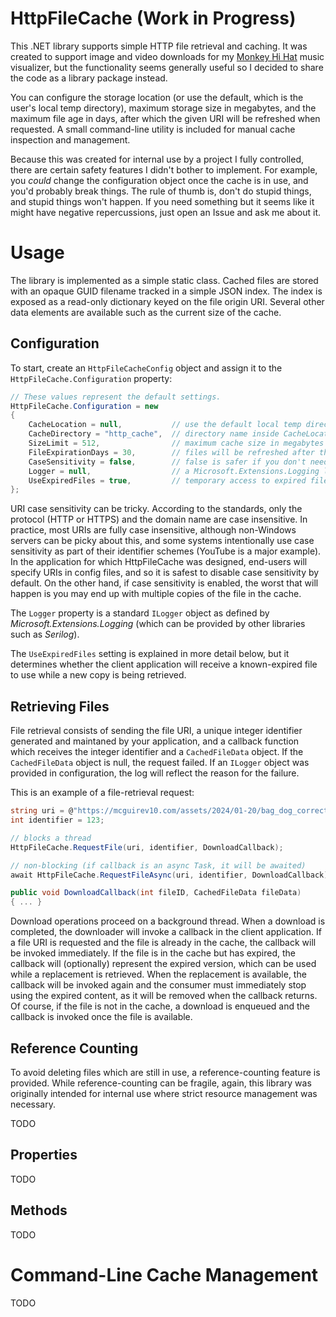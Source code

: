 # HttpFileCache (Work in Progress)

This .NET library supports simple HTTP file retrieval and caching. It was created to support image and video downloads for my [Monkey Hi Hat](https://github.com/MV10/monkey-hi-hat) music visualizer, but the functionality seems generally useful so I decided to share the code as a library package instead.

You can configure the storage location (or use the default, which is the user's local temp directory), maximum storage size in megabytes, and the maximum file age in days, after which the given URI will be refreshed when requested. A small command-line utility is included for manual cache inspection and management.

Because this was created for internal use by a project I fully controlled, there are certain safety features I didn't bother to implement. For example, you _could_ change the configuration object once the cache is in use, and you'd probably break things. The rule of thumb is, don't do stupid things, and stupid things won't happen. If you need something but it seems like it might have negative repercussions, just open an Issue and ask me about it.

# Usage

The library is implemented as a simple static class. Cached files are stored with an opaque GUID filename tracked in a simple JSON index. The index is exposed as a read-only dictionary keyed on the file origin URI. Several other data elements are available such as the current size of the cache.

## Configuration

To start, create an `HttpFileCacheConfig` object and assign it to the `HttpFileCache.Configuration` property:

```csharp
// These values represent the default settings.
HttpFileCache.Configuration = new
{
	CacheLocation = null,			// use the default local temp directory
	CacheDirectory = "http_cache",	// directory name inside CacheLocation
	SizeLimit = 512,				// maximum cache size in megabytes
	FileExpirationDays = 30,		// files will be refreshed after this
	CaseSensitivity = false,		// false is safer if you don't need it
	Logger = null,					// a Microsoft.Extensions.Logging logger
	UseExpiredFiles = true,    		// temporary access to expired files
};
```

URI case sensitivity can be tricky. According to the standards, only the protocol (HTTP or HTTPS) and the domain name are case insensitive. In practice, most URIs are fully case insensitive, although non-Windows servers can be picky about this, and some systems intentionally use case sensitivity as part of their identifier schemes (YouTube is a major example). In the application for which HttpFileCache was designed, end-users will specify URIs in config files, and so it is safest to disable case sensitivity by default. On the other hand, if case sensitivity is enabled, the worst that will happen is you may end up with multiple copies of the file in the cache.

The `Logger` property is a standard `ILogger` object as defined by _Microsoft.Extensions.Logging_ (which can be provided by other libraries such as _Serilog_).

The `UseExpiredFiles` setting is explained in more detail below, but it determines whether the client application will receive a known-expired file to use while a new copy is being retrieved.

## Retrieving Files

File retrieval consists of sending the file URI, a unique integer identifier generated and maintaned by your application, and a callback function which receives the integer identifier and a `CachedFileData` object. If the `CachedFileData` object is null, the request failed. If an `ILogger` object was provided in configuration, the log will reflect the reason for the failure.

This is an example of a file-retrieval request:

```csharp
string uri = @"https://mcguirev10.com/assets/2024/01-20/bag_dog_corrected.jpg";
int identifier = 123;

// blocks a thread
HttpFileCache.RequestFile(uri, identifier, DownloadCallback);

// non-blocking (if callback is an async Task, it will be awaited)
await HttpFileCache.RequestFileAsync(uri, identifier, DownloadCallback);

public void DownloadCallback(int fileID, CachedFileData fileData) 
{ ... }
```

Download operations proceed on a background thread. When a download is completed, the downloader will invoke a callback in the client application. If a file URI is requested and the file is already in the cache, the callback will be invoked immediately. If the file is in the cache but has expired, the callback will (optionally) represent the expired version, which can be used while a replacement is retrieved. When the replacement is available, the callback will be invoked again and the consumer must immediately stop using the expired content, as it will be removed when the callback returns. Of course, if the file is not in the cache, a download is enqueued and the callback is invoked once the file is available.

## Reference Counting

To avoid deleting files which are still in use, a reference-counting feature is provided. While reference-counting can be fragile, again, this library was originally intended for internal use where strict resource management was necessary.

TODO

## Properties

TODO

## Methods

TODO

# Command-Line Cache Management

TODO